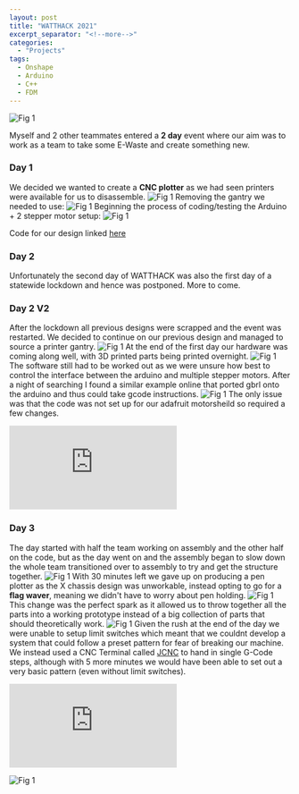 ```yaml
---
layout: post
title: "WATTHACK 2021"
excerpt_separator: "<!--more-->"
categories: 
  - "Projects"
tags:
  - Onshape
  - Arduino 
  - C++
  - FDM
---
```


![Fig 1](/assets/Personal/WATTHACK/WATTHACK-1.jpg)
<!--more-->
Myself and 2 other teammates entered a **2 day** event where our aim was to work as a team to take some E-Waste and create something new.
### Day 1
We decided we wanted to create a **CNC plotter** as we had seen printers were available for us to disassemble.
![Fig 1](/assets/Personal/WATTHACK/WATTHACK-2.jpg)
Removing the gantry we needed to use:
![Fig 1](/assets/Personal/WATTHACK/WATTHACK-3.jpg)
Beginning the process of coding/testing the Arduino + 2 stepper motor setup:
![Fig 1](/assets/Personal/WATTHACK/WATTHACK-5.jpg)

Code for our design linked [here](https://github.com/joshuaallchin/WATTHACK2021)

### Day 2
Unfortunately the second day of WATTHACK was also the first day of a statewide lockdown and hence was postponed. More to come.

### Day 2 V2
After the lockdown all previous designs were scrapped and the event was restarted. We decided to continue on our previous design and managed to source a printer gantry.
![Fig 1](/assets/Personal/WATTHACK/WATTHACK-6.JPG)
At the end of the first day our hardware was coming along well, with 3D printed parts being printed overnight. 
![Fig 1](/assets/Personal/WATTHACK/WATTHACK-7.JPG)
The software still had to be worked out as we were unsure how best to control the interface between the arduino and multiple stepper motors. After a night of searching I found a similar example online that ported gbrl onto the arduino and thus could take gcode instructions.
![Fig 1](/assets/Personal/WATTHACK/WATTHACK-11.png)
The only issue was that the code was not set up for our adafruit motorsheild so required a few changes.
<div class="video-container">
  <iframe class="embed-responsive-item" src="https://www.youtube-nocookie.com/embed/t4VcArTrgIk?controls=0&amp;" frameborder="0" allowfullscreen></iframe>
</div>


### Day 3
The day started with half the team working on assembly and the other half on the code, but as the day went on and the assembly began to slow down the whole team transitioned over to assembly to try and get the structure together.
![Fig 1](/assets/Personal/WATTHACK/WATTHACK-8.JPG)
With 30 minutes left we gave up on producing a pen plotter as the X chassis design was unworkable, instead opting to go for a **flag waver**, meaning we didn't have to worry about pen holding.
![Fig 1](/assets/Personal/WATTHACK/WATTHACK-10.JPG)
This change was the perfect spark as it allowed us to throw together all the parts into a working prototype instead of a big collection of parts that should theoretically work.
![Fig 1](/assets/Personal/WATTHACK/WATTHACK-9.JPG)
Given the rush at the end of the day we were unable to setup limit switches which meant that we couldnt develop a system that could follow a preset pattern for fear of breaking our machine. We instead used a CNC Terminal called [JCNC](http://www.jtronics.de/software/jcnc-cnc-steuerung/) to hand in single G-Code steps, although with 5 more minutes we would have been able to set out a very basic pattern (even without limit switches).

<div class="video-container">
  <iframe class="embed-responsive-item" src="https://www.youtube-nocookie.com/embed/iNwX7bV5nbA?controls=0&amp;" frameborder="0" allowfullscreen></iframe>
</div>

![Fig 1](/assets/Personal/WATTHACK/WATTHACK-11.JPG)

